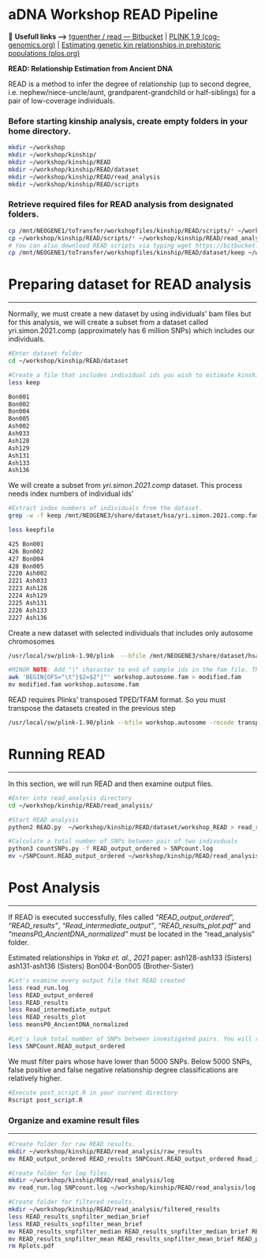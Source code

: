 # aDNA Workshop READ Pipeline

📎 **Usefull links —>** [tguenther / read — Bitbucket](https://bitbucket.org/tguenther/read/src/master/) | [PLINK 1.9 (cog-genomics.org)](https://www.cog-genomics.org/plink/1.9/) | [Estimating genetic kin relationships in prehistoric populations (plos.org)](https://journals.plos.org/plosone/article?id=10.1371/journal.pone.0195491)


**READ: Relationship Estimation from Ancient DNA**

READ is a method to infer the degree of relationship (up to second degree, i.e. nephew/niece-uncle/aunt, grandparent-grandchild or half-siblings) for a pair of low-coverage individuals.

### **Before starting kinship analysis, create empty folders in your home directory.**

```bash
mkdir ~/workshop
mkdir ~/workshop/kinship/
mkdir ~/workshop/kinship/READ
mkdir ~/workshop/kinship/READ/dataset
mkdir ~/workshop/kinship/READ/read_analysis
mkdir ~/workshop/kinship/READ/scripts
```

### Retrieve required files for READ analysis from designated folders.

```bash
cp /mnt/NEOGENE1/toTransfer/workshopfiles/kinship/READ/scripts/* ~/workshop/kinship/READ/scripts
cp ~/workshop/kinship/READ/scripts/* ~/workshop/kinship/READ/read_analysis/
# You can also download READ scripts via typing wget https://bitbucket.org/tguenther/read/get/f541d553247a.zip
cp /mnt/NEOGENE1/toTransfer/workshopfiles/kinship/READ/dataset/keep ~/workshop/kinship/READ/dataset
```

# Preparing dataset for READ analysis

---

Normally, we must create a new dataset by using individuals' bam files but for this analysis, we will create a subset from a dataset called yri.simon.2021.comp (approximately has 6 million SNPs) which includes our individuals.

```bash
#Enter dataset folder
cd ~/workshop/kinship/READ/dataset

#Create a file that includes individual ids you wish to estimate kinship. An example file has been created previously. You can simply use the file called "keep"
less keep

Bon001
Bon002
Bon004
Bon005
Ash002
Ash033
Ash128
Ash129
Ash131
Ash133
Ash136
```

We will create a subset from *yri.simon.2021.comp* dataset. This process needs index numbers of individual ids'

```bash
#Extract index numbers of individuals from the dataset.
grep -w -f keep /mnt/NEOGENE3/share/dataset/hsa/yri.simon.2021.comp.fam | awk {'print $1, $2'} > keepfile

less keepfile

425 Bon001
426 Bon002
427 Bon004
428 Bon005
2220 Ash002
2221 Ash033
2223 Ash128
2224 Ash129
2225 Ash131
2226 Ash133
2227 Ash136
```

Create a new dataset with selected individuals that includes only autosome chromosomes

```bash
/usr/local/sw/plink-1.90/plink  --bfile /mnt/NEOGENE3/share/dataset/hsa/yri.simon.2021.comp --keep keepfile --make-bed -autosome -out workshop.autosome

#MINOR NOTE: Add "|" character to end of sample ids in the fam file. That's because READ creates pairs with no separator. If you could add a separator it could be helpful for further analysis.
awk 'BEGIN{OFS="\t"}$2=$2"|"' workshop.autosome.fam > modified.fam
mv modified.fam workshop.autosome.fam
```

READ requires Plinks’ transposed TPED/TFAM format. So you must transpose the datasets created in the previous step

```bash
/usr/local/sw/plink-1.90/plink --bfile workshop.autosome -recode transpose --out workshop_READ
```

# Running READ

---

In this section, we will run READ and then examine output files.

```bash
#Enter into read_analysis directory
cd ~/workshop/kinship/READ/read_analysis/

#Start READ analysis
python2 READ.py  ~/workshop/kinship/READ/dataset/workshop_READ > read_run.log

#Calculate a total number of SNPs between pair of two indivuduals
python3 countSNPs.py -f READ_output_ordered > SNPcount.log
mv ~/SNPCount.READ_output_ordered ~/workshop/kinship/READ/read_analysis
```

# Post Analysis

---

If READ is executed successfully, files called *“READ_output_ordered*”, *“READ_results”*, *“Read_intermediate_output”*, *“READ_results_plot.pdf”* and *“meansP0_AncientDNA_normalized”* must be located in  the “read_analysis” folder. 

Estimated relationships in *Yaka et. al., 2021* paper:
ash128-ash133 (Sisters)
ash131-ash136 (Sisters)
Bon004-Bon005 (Brother-Sister)

```bash
#Let's examine every output file that READ created
less read_run.log
less READ_output_ordered
less READ_results
less Read_intermediate_output
less READ_results_plot
less meansP0_AncientDNA_normalized

#Let's look total number of SNPs between investigated pairs. You will realise some pairs have lower than 5000 SNPs.
less SNPCount.READ_output_ordered
```

We must filter pairs whose have lower than 5000 SNPs. Below 5000 SNPs, false positive and false negative relationship degree classifications are relatively higher.

```bash
#Execute post_script.R in your current directory
Rscript post_script.R
```

### Organize and examine result files

---

```bash
#Create folder for raw READ results.
mkdir ~/workshop/kinship/READ/read_analysis/raw_results
mv READ_output_ordered READ_results SNPCount.READ_output_ordered Read_intermediate_output READ_results_plot.pdf meansP0_AncientDNA_normalized ~/workshop/kinship/READ/read_analysis/raw_results

#Create folder for log files.
mkdir ~/workshop/kinship/READ/read_analysis/log 
mv read_run.log SNPcount.log ~/workshop/kinship/READ/read_analysis/log

#Create folder for filtered results.
mkdir ~/workshop/kinship/READ/read_analysis/filtered_results
less READ_results_snpfilter_median_brief
less READ_results_snpfilter_mean_brief
mv READ_results_snpfilter_median READ_results_snpfilter_median_brief READ_plot_snpfilter_median.pdf ~/workshop/kinship/READ/read_analysis/filtered_results
mv READ_results_snpfilter_mean READ_results_snpfilter_mean_brief READ_plot_snpfilter_mean.pdf ~/workshop/kinship/READ/read_analysis/filtered_results
rm Rplots.pdf
```
